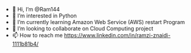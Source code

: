 - 👋 Hi, I’m @Ram144
- 👀 I’m interested in Python
- 🌱 I’m currently learning Amazon Web Service (AWS) restart Program 
- 💞️ I’m looking to collaborate on Cloud Computing project
- 📫 How to reach me https://www.linkedin.com/in/ramzi-znaidi-1111b81b4/

<!---
Ram144/Ram144 is a ✨ special ✨ repository because its `README.md` (this file) appears on your GitHub profile.
You can click the Preview link to take a look at your changes.
--->
